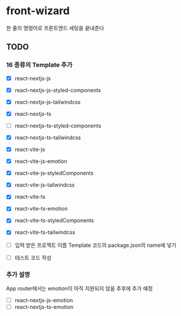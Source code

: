 # front-wizard

한 줄의 명령어로 프론트엔드 세팅을 끝내준다

## TODO

### 16 종류의 Template 추가

- [x] react-nextjs-js
- [x] react-nextjs-js-styled-components
- [x] react-nextjs-js-tailwindcss
- [x] react-nextjs-ts
- [ ] react-nextjs-ts-styled-components
- [x] react-nextjs-ts-tailwindcss
- [x] react-vite-js
- [x] react-vite-js-emotion
- [x] react-vite-js-styledComponents
- [x] react-vite-js-tailwindcss
- [x] react-vite-ts
- [x] react-vite-ts-emotion
- [x] react-vite-ts-styledComponents
- [x] react-vite-ts-tailwindcss

- [ ] 입력 받은 프로젝트 이름 Template 코드의 package.json의 name에 넣기
- [ ] 테스트 코드 작성

### 추가 설명

App router에서는 emotion이 아직 지원되지 않음 추후에 추가 예정

- [ ] react-nextjs-js-emotion
- [ ] react-nextjs-ts-emotion
